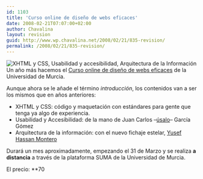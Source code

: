 ```yaml
---
id: 1103
title: 'Curso online de diseño de webs eficaces'
date: 2008-02-21T07:07:00+02:00
author: Chavalina
layout: revision
guid: http://www.wp.chavalina.net/2008/02/21/835-revision/
permalink: /2008/02/21/835-revision/
---
```

<img class="imgdcha" src="http://www.um.es/estudios/cursos/webi/logo.gif" alt="XHTML y CSS, Usabilidad y accesibilidad, Arquitectura de la Información" /> Un año más hacemos el <a href="http://www.um.es/estudios/cursos/webi/" target="_blank">Curso online de diseño de webs eficaces</a> de la Universidad de Murcia. 

Aunque ahora se le añade el término _introducción_, los contenidos van a ser los mismos que en años anteriores: 

  * XHTML y CSS: código y maquetación con estándares para gente que tenga ya algo de experiencia.
  * Usabilidad y Accesibilidad: de la mano de Juan Carlos &#8211;[úsalo](http://www.usalo.es)&#8211; García Gómez
  * Arquitectura de la información: con el nuevo fichaje estelar, [Yusef Hassan Montero](http://www.nosolousabilidad.com/hassan/)

Durará un mes aproximadamente, empezando el 31 de Marzo y se realiza **a distancia** a través de la plataforma SUMA de la Universidad de Murcia.

El precio: **70</p>
